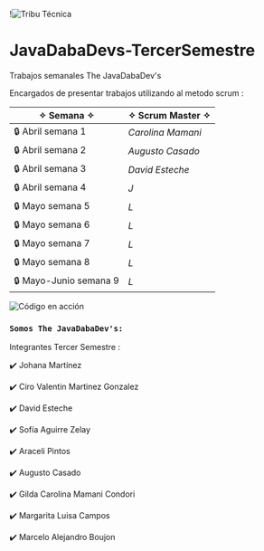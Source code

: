 !![Tribu Técnica](https://drive.google.com/file/d/1JPSu1SYLdRCk8L0oMjjU5th3Rt4mgLbE/view?usp=sharing)






# JavaDabaDevs-TercerSemestre

Trabajos semanales The JavaDabaDev's

Encargados de presentar trabajos utilizando al metodo scrum :



| ✧ Semana ✧ | ✧ Scrum Master ✧ |
| ---- | ---- |
| :lock: Abril semana 1 | *Carolina Mamani* |
| :lock: Abril semana 2 | *Augusto Casado* |
| :lock: Abril semana 3 | *David Esteche* |
| :lock: Abril semana 4 | *J* |
| :lock: Mayo semana 5 | *L* |
| :lock: Mayo semana 6 | *L* |
| :lock: Mayo semana 7 | *L* |
| :lock: Mayo semana 8 | *L* |
| :lock: Mayo-Junio semana 9 | *L* |



![Código en acción](https://media.giphy.com/media/VTtANKl0beDFQRLDTh/giphy.gif)



### `Somos The JavaDabaDev's:`

Integrantes Tercer Semestre : 

:heavy_check_mark: Johana Martínez

:heavy_check_mark: Ciro Valentin Martinez Gonzalez

:heavy_check_mark: David Esteche

:heavy_check_mark: Sofía Aguirre Zelay

:heavy_check_mark: Araceli Pintos

:heavy_check_mark: Augusto Casado

:heavy_check_mark: Gilda Carolina Mamani Condori

:heavy_check_mark: Margarita Luisa Campos

:heavy_check_mark: Marcelo Alejandro Boujon
